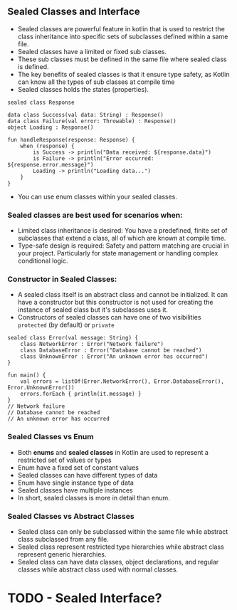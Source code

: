 
## Sealed Classes and Interface
- Sealed classes are powerful feature in kotlin that is used to restrict the class inheritance into specific sets of subclasses defined within a same file.
- Sealed classes have a limited or fixed sub classes. 
- These sub classes must be defined in the same file where sealed class is defined.
- The key benefits of sealed classes is that it ensure type safety, as Kotlin can know all the types of sub classes at compile time
- Sealed classes holds the states (properties).

```
sealed class Response

data class Success(val data: String) : Response()
data class Failure(val error: Throwable) : Response()
object Loading : Response()

fun handleResponse(response: Response) {
    when (response) {
        is Success -> println("Data received: ${response.data}")
        is Failure -> println("Error occurred: ${response.error.message}")
        Loading -> println("Loading data...")
    }
}
```

- You can use enum classes within your sealed classes.
### Sealed classes are best used for scenarios when:
- Limited class inheritance is desired: You have a predefined, finite set of subclasses that extend a class, all of which are known at compile time.
- Type-safe design is required: Safety and pattern matching are crucial in your project. Particularly for state management or handling complex conditional logic.

### Constructor in Sealed Classes:
- A sealed class itself is an abstract class and cannot be initialized. It can have a constructor but this constructor is not used for creating the instance of sealed class but it's subclasses uses it.
- Constructors of sealed classes can have one of two visibilities `protected` (by default) or `private`
```
sealed class Error(val message: String) {
    class NetworkError : Error("Network failure")
    class DatabaseError : Error("Database cannot be reached")
    class UnknownError : Error("An unknown error has occurred")
}

fun main() {
    val errors = listOf(Error.NetworkError(), Error.DatabaseError(), Error.UnknownError())
    errors.forEach { println(it.message) }
}
// Network failure 
// Database cannot be reached 
// An unknown error has occurred
```

### Sealed Classes vs Enum
- Both **enums** and **sealed classes** in Kotlin are used to represent a restricted set of values or types
- Enum have a fixed set of constant values
- Sealed classes can have different types of data
- Enum have single instance type of data
- Sealed classes have multiple instances
- In short, sealed classes is more in detail than enum.
### Sealed Classes vs Abstract Classes
- Sealed class can only be subclassed within the same file while abstract class subclassed from any file.
- Sealed class represent restricted type hierarchies while abstract class represent generic hierarchies.
- Sealed class can have data classes, object declarations, and regular classes while abstract class used with normal classes.

# TODO - Sealed Interface?